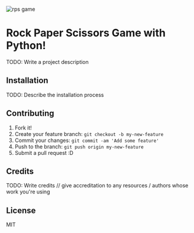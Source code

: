 ![rps game](rps.jpg "RPS Game")

# Rock Paper Scissors Game with Python!

TODO: Write a project description

## Installation

TODO: Describe the installation process



## Contributing

1. Fork it!
2. Create your feature branch: `git checkout -b my-new-feature`
3. Commit your changes: `git commit -am 'Add some feature'`
4. Push to the branch: `git push origin my-new-feature`
5. Submit a pull request :D

## Credits

TODO: Write credits
// give accreditation to any resources / authors whose work you're using

## License

MIT